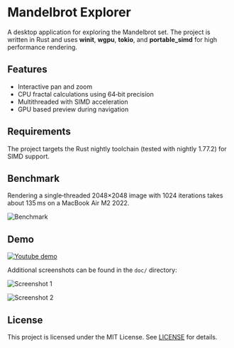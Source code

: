 # Mandelbrot Explorer

A desktop application for exploring the Mandelbrot set. The project is written in Rust and uses **winit**, **wgpu**, **tokio**, and **portable\_simd** for high performance rendering.

## Features

- Interactive pan and zoom
- CPU fractal calculations using 64‑bit precision
- Multithreaded with SIMD acceleration
- GPU based preview during navigation

## Requirements

The project targets the Rust nightly toolchain (tested with nightly 1.77.2) for SIMD support.

## Benchmark

Rendering a single‑threaded 2048×2048 image with 1024 iterations takes about 135 ms on a MacBook Air M2 2022.

![Benchmark](doc/bench.png)

## Demo

[![Youtube demo](https://img.youtube.com/vi/W6jAF17scfc/0.jpg)](https://www.youtube.com/watch?v=W6jAF17scfc)

Additional screenshots can be found in the `doc/` directory:

![Screenshot 1](doc/Screenshot%202023-08-21%20at%206.23.35%20PM.png)

![Screenshot 2](doc/Screenshot%202024-05-18%20at%208.45.35%E2%80%AFAM.png)

## License

This project is licensed under the MIT License. See [LICENSE](LICENSE) for details.
